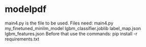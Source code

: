 # modelpdf
main4.py is the file to be used.
Files need:
main4.py
my_finetuned_minilm_model
lgbm_classifier.joblib
label_map.json
lgbm_features.json
Before that use the commands:
pip install -r requirements.txt



